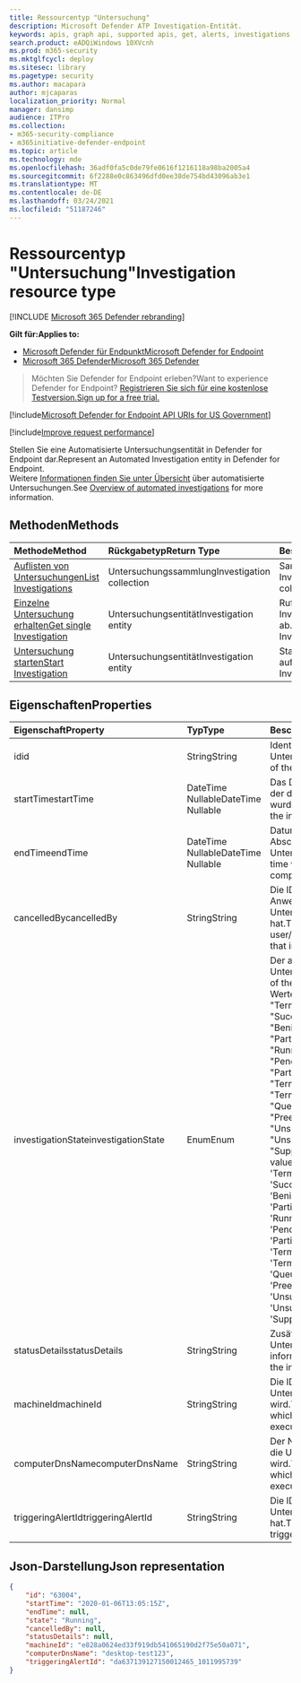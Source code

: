 ```yaml
---
title: Ressourcentyp "Untersuchung"
description: Microsoft Defender ATP Investigation-Entität.
keywords: apis, graph api, supported apis, get, alerts, investigations
search.product: eADQiWindows 10XVcnh
ms.prod: m365-security
ms.mktglfcycl: deploy
ms.sitesec: library
ms.pagetype: security
ms.author: macapara
author: mjcaparas
localization_priority: Normal
manager: dansimp
audience: ITPro
ms.collection:
- m365-security-compliance
- m365initiative-defender-endpoint
ms.topic: article
ms.technology: mde
ms.openlocfilehash: 36adf0fa5c0de79fe0616f1216118a98ba2005a4
ms.sourcegitcommit: 6f2288e0c863496dfd0ee38de754bd43096ab3e1
ms.translationtype: MT
ms.contentlocale: de-DE
ms.lasthandoff: 03/24/2021
ms.locfileid: "51187246"
---
```

# <a name="investigation-resource-type"></a><span data-ttu-id="14a53-104">Ressourcentyp "Untersuchung"</span><span class="sxs-lookup"><span data-stu-id="14a53-104">Investigation resource type</span></span>

[!INCLUDE [Microsoft 365 Defender rebranding](../../includes/microsoft-defender.md)]

<span data-ttu-id="14a53-105">**Gilt für:**</span><span class="sxs-lookup"><span data-stu-id="14a53-105">**Applies to:**</span></span>
- [<span data-ttu-id="14a53-106">Microsoft Defender für Endpunkt</span><span class="sxs-lookup"><span data-stu-id="14a53-106">Microsoft Defender for Endpoint</span></span>](https://go.microsoft.com/fwlink/p/?linkid=2154037)
- [<span data-ttu-id="14a53-107">Microsoft 365 Defender</span><span class="sxs-lookup"><span data-stu-id="14a53-107">Microsoft 365 Defender</span></span>](https://go.microsoft.com/fwlink/?linkid=2118804)

> <span data-ttu-id="14a53-108">Möchten Sie Defender for Endpoint erleben?</span><span class="sxs-lookup"><span data-stu-id="14a53-108">Want to experience Defender for Endpoint?</span></span> [<span data-ttu-id="14a53-109">Registrieren Sie sich für eine kostenlose Testversion.</span><span class="sxs-lookup"><span data-stu-id="14a53-109">Sign up for a free trial.</span></span>](https://www.microsoft.com/microsoft-365/windows/microsoft-defender-atp?ocid=docs-wdatp-exposedapis-abovefoldlink) 

[!include[Microsoft Defender for Endpoint API URIs for US Government](../../includes/microsoft-defender-api-usgov.md)]

[!include[Improve request performance](../../includes/improve-request-performance.md)]

<span data-ttu-id="14a53-110">Stellen Sie eine Automatisierte Untersuchungsentität in Defender for Endpoint dar.</span><span class="sxs-lookup"><span data-stu-id="14a53-110">Represent an Automated Investigation entity in Defender for Endpoint.</span></span>
<br> <span data-ttu-id="14a53-111">Weitere [Informationen finden Sie unter Übersicht](automated-investigations.md) über automatisierte Untersuchungen.</span><span class="sxs-lookup"><span data-stu-id="14a53-111">See [Overview of automated investigations](automated-investigations.md) for more information.</span></span>

## <a name="methods"></a><span data-ttu-id="14a53-112">Methoden</span><span class="sxs-lookup"><span data-stu-id="14a53-112">Methods</span></span>
<span data-ttu-id="14a53-113">Methode</span><span class="sxs-lookup"><span data-stu-id="14a53-113">Method</span></span>|<span data-ttu-id="14a53-114">Rückgabetyp</span><span class="sxs-lookup"><span data-stu-id="14a53-114">Return Type</span></span> |<span data-ttu-id="14a53-115">Beschreibung</span><span class="sxs-lookup"><span data-stu-id="14a53-115">Description</span></span>
:---|:---|:---
[<span data-ttu-id="14a53-116">Auflisten von Untersuchungen</span><span class="sxs-lookup"><span data-stu-id="14a53-116">List Investigations</span></span>](get-investigation-collection.md) | <span data-ttu-id="14a53-117">Untersuchungssammlung</span><span class="sxs-lookup"><span data-stu-id="14a53-117">Investigation collection</span></span> | <span data-ttu-id="14a53-118">Sammlung von Investigation erhalten</span><span class="sxs-lookup"><span data-stu-id="14a53-118">Get collection of Investigation</span></span>
[<span data-ttu-id="14a53-119">Einzelne Untersuchung erhalten</span><span class="sxs-lookup"><span data-stu-id="14a53-119">Get single Investigation</span></span>](get-investigation-object.md) | <span data-ttu-id="14a53-120">Untersuchungsentität</span><span class="sxs-lookup"><span data-stu-id="14a53-120">Investigation entity</span></span> | <span data-ttu-id="14a53-121">Ruft eine einzelne Investigation-Entität ab.</span><span class="sxs-lookup"><span data-stu-id="14a53-121">Gets single Investigation entity.</span></span>
[<span data-ttu-id="14a53-122">Untersuchung starten</span><span class="sxs-lookup"><span data-stu-id="14a53-122">Start Investigation</span></span>](initiate-autoir-investigation.md) | <span data-ttu-id="14a53-123">Untersuchungsentität</span><span class="sxs-lookup"><span data-stu-id="14a53-123">Investigation entity</span></span> | <span data-ttu-id="14a53-124">Startet die Untersuchung auf einem Gerät.</span><span class="sxs-lookup"><span data-stu-id="14a53-124">Starts Investigation on a device.</span></span>


## <a name="properties"></a><span data-ttu-id="14a53-125">Eigenschaften</span><span class="sxs-lookup"><span data-stu-id="14a53-125">Properties</span></span>
<span data-ttu-id="14a53-126">Eigenschaft</span><span class="sxs-lookup"><span data-stu-id="14a53-126">Property</span></span> |  <span data-ttu-id="14a53-127">Typ</span><span class="sxs-lookup"><span data-stu-id="14a53-127">Type</span></span>    |   <span data-ttu-id="14a53-128">Beschreibung</span><span class="sxs-lookup"><span data-stu-id="14a53-128">Description</span></span>
:---|:---|:---
<span data-ttu-id="14a53-129">id</span><span class="sxs-lookup"><span data-stu-id="14a53-129">id</span></span> | <span data-ttu-id="14a53-130">String</span><span class="sxs-lookup"><span data-stu-id="14a53-130">String</span></span> | <span data-ttu-id="14a53-131">Identität der Untersuchungsentität.</span><span class="sxs-lookup"><span data-stu-id="14a53-131">Identity of the investigation entity.</span></span> 
<span data-ttu-id="14a53-132">startTime</span><span class="sxs-lookup"><span data-stu-id="14a53-132">startTime</span></span> | <span data-ttu-id="14a53-133">DateTime Nullable</span><span class="sxs-lookup"><span data-stu-id="14a53-133">DateTime Nullable</span></span> | <span data-ttu-id="14a53-134">Das Datum und die Uhrzeit, zu der die Untersuchung erstellt wurde.</span><span class="sxs-lookup"><span data-stu-id="14a53-134">The date and time when the investigation was created.</span></span> 
<span data-ttu-id="14a53-135">endTime</span><span class="sxs-lookup"><span data-stu-id="14a53-135">endTime</span></span> | <span data-ttu-id="14a53-136">DateTime Nullable</span><span class="sxs-lookup"><span data-stu-id="14a53-136">DateTime Nullable</span></span> | <span data-ttu-id="14a53-137">Datum und Uhrzeit des Abschlusses der Untersuchung.</span><span class="sxs-lookup"><span data-stu-id="14a53-137">The date and time when the investigation was completed.</span></span> 
<span data-ttu-id="14a53-138">cancelledBy</span><span class="sxs-lookup"><span data-stu-id="14a53-138">cancelledBy</span></span> | <span data-ttu-id="14a53-139">String</span><span class="sxs-lookup"><span data-stu-id="14a53-139">String</span></span> | <span data-ttu-id="14a53-140">Die ID des Benutzers/der Anwendung, der diese Untersuchung abgebrochen hat.</span><span class="sxs-lookup"><span data-stu-id="14a53-140">The ID of the user/application that canceled that investigation.</span></span> 
<span data-ttu-id="14a53-141">investigationState</span><span class="sxs-lookup"><span data-stu-id="14a53-141">investigationState</span></span> | <span data-ttu-id="14a53-142">Enum</span><span class="sxs-lookup"><span data-stu-id="14a53-142">Enum</span></span> | <span data-ttu-id="14a53-143">Der aktuelle Status der Untersuchung.</span><span class="sxs-lookup"><span data-stu-id="14a53-143">The current state of the investigation.</span></span> <span data-ttu-id="14a53-144">Mögliche Werte sind: "Unknown", "Terminated", "SuccessfullyRemediated", "Benign", "Failed", "PartiallyRemediated", "Running", "PendingApproval", "PendingResource", "PartiallyInvestigated", "TerminatedByUser", "TerminatedBySystem", "Queued", "InnerFailure", "PreexistingAlert", "UnsupportedOs", "UnsupportedAlertType", "SuppressedAlert".</span><span class="sxs-lookup"><span data-stu-id="14a53-144">Possible values are: 'Unknown', 'Terminated', 'SuccessfullyRemediated', 'Benign', 'Failed', 'PartiallyRemediated', 'Running', 'PendingApproval', 'PendingResource', 'PartiallyInvestigated', 'TerminatedByUser', 'TerminatedBySystem', 'Queued', 'InnerFailure', 'PreexistingAlert', 'UnsupportedOs', 'UnsupportedAlertType', 'SuppressedAlert'.</span></span>
<span data-ttu-id="14a53-145">statusDetails</span><span class="sxs-lookup"><span data-stu-id="14a53-145">statusDetails</span></span> | <span data-ttu-id="14a53-146">String</span><span class="sxs-lookup"><span data-stu-id="14a53-146">String</span></span> | <span data-ttu-id="14a53-147">Zusätzliche Informationen zum Untersuchungsstatus.</span><span class="sxs-lookup"><span data-stu-id="14a53-147">Additional information about the state of the investigation.</span></span>
<span data-ttu-id="14a53-148">machineId</span><span class="sxs-lookup"><span data-stu-id="14a53-148">machineId</span></span> | <span data-ttu-id="14a53-149">String</span><span class="sxs-lookup"><span data-stu-id="14a53-149">String</span></span> | <span data-ttu-id="14a53-150">Die ID des Geräts, auf dem die Untersuchung ausgeführt wird.</span><span class="sxs-lookup"><span data-stu-id="14a53-150">The ID of the device on which the investigation is executed.</span></span>
<span data-ttu-id="14a53-151">computerDnsName</span><span class="sxs-lookup"><span data-stu-id="14a53-151">computerDnsName</span></span> | <span data-ttu-id="14a53-152">String</span><span class="sxs-lookup"><span data-stu-id="14a53-152">String</span></span> | <span data-ttu-id="14a53-153">Der Name des Geräts, auf dem die Untersuchung ausgeführt wird.</span><span class="sxs-lookup"><span data-stu-id="14a53-153">The name of the device on which the investigation is executed.</span></span>
<span data-ttu-id="14a53-154">triggeringAlertId</span><span class="sxs-lookup"><span data-stu-id="14a53-154">triggeringAlertId</span></span> | <span data-ttu-id="14a53-155">String</span><span class="sxs-lookup"><span data-stu-id="14a53-155">String</span></span> | <span data-ttu-id="14a53-156">Die ID der Warnung, die die Untersuchung ausgelöst hat.</span><span class="sxs-lookup"><span data-stu-id="14a53-156">The ID of the alert that triggered the investigation.</span></span>


## <a name="json-representation"></a><span data-ttu-id="14a53-157">Json-Darstellung</span><span class="sxs-lookup"><span data-stu-id="14a53-157">Json representation</span></span>

```json
{
    "id": "63004",
    "startTime": "2020-01-06T13:05:15Z",
    "endTime": null,
    "state": "Running",
    "cancelledBy": null,
    "statusDetails": null,
    "machineId": "e828a0624ed33f919db541065190d2f75e50a071",
    "computerDnsName": "desktop-test123",
    "triggeringAlertId": "da637139127150012465_1011995739"
}
```
